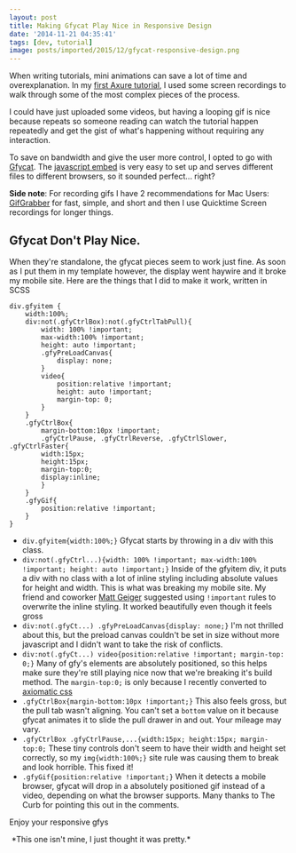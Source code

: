 ```yaml
---
layout: post
title: Making Gfycat Play Nice in Responsive Design
date: '2014-11-21 04:35:41'
tags: [dev, tutorial]
image: posts/imported/2015/12/gfycat-responsive-design.png
---
```


When writing tutorials, mini animations can save a lot of time and overexplanation. In my [first Axure tutorial](http://glucasroe.com/onscrollup-and-onscrolldown-in-axure/), I used some screen recordings to walk through some of the most complex pieces of the process.

I could have just uploaded some videos, but having a looping gif is nice because repeats so someone reading can watch the tutorial happen repeatedly and get the gist of what's happening without requiring any interaction.

To save on bandwidth and give the user more control, I opted to go with [Gfycat](https://gfycat.com/). The [javascript embed](http://gfycat.com/about#embed) is very easy to set up and serves different files to different browsers, so it sounded perfect... right?

**Side note**: For recording gifs I have 2 recommendations for Mac Users: [GifGrabber](http://www.gifgrabber.com/) for fast, simple, and short and then I use Quicktime Screen recordings for longer things.

## Gfycat Don't Play Nice.
When they're standalone, the gfycat pieces seem to work just fine. As soon as I put them in my template however, the display went haywire and it broke my mobile site. Here are the things that I did to make it work, written in SCSS
```language-scss
div.gfyitem {
    width:100%;
    div:not(.gfyCtrlBox):not(.gfyCtrlTabPull){
        width: 100% !important;
        max-width:100% !important;
        height: auto !important;    
        .gfyPreLoadCanvas{
            display: none;
        }
        video{
            position:relative !important;
            height: auto !important;
            margin-top: 0;
        }
    }
    .gfyCtrlBox{
        margin-bottom:10px !important;
        .gfyCtrlPause, .gfyCtrlReverse, .gfyCtrlSlower, .gfyCtrlFaster{
        width:15px;
        height:15px;
        margin-top:0;
        display:inline;
        }
    }
    .gfyGif{
        position:relative !important;
    }
}
```
* `div.gfyitem{width:100%;}` Gfycat starts by throwing in a div with this class.
* `div:not(.gfyCtrl...){width: 100% !important; max-width:100% !important; height: auto !important;}` Inside of the gfyitem div, it puts a div with no class with a lot of inline styling including absolute values for height and width. This is what was breaking my mobile site. My friend and coworker [Matt Geiger](https://twitter.com/Mgeiger410) suggested using `!important` rules to overwrite the inline styling. It worked beautifully even though it feels gross
* `div:not(.gfyCt...) .gfyPreLoadCanvas{display: none;}` I'm not thrilled about this, but the preload canvas couldn't be set in size without more javascript and I didn't want to take the risk of conflicts.
* `div:not(.gfyCt...) video{position:relative !important; margin-top: 0;}` Many of gfy's elements are absolutely positioned, so this helps make sure they're still playing nice now that we're breaking it's build method. The `margin-top:0;` is only because I recently converted to [axiomatic css](http://alistapart.com/article/axiomatic-css-and-lobotomized-owls)
* `.gfyCtrlBox{margin-bottom:10px !important;}` This also feels gross, but the pull tab wasn't aligning. You can't set a `bottom` value on it because gfycat animates it to slide the pull drawer in and out. Your mileage may vary.
* `.gfyCtrlBox .gfyCtrlPause,...{width:15px; height:15px; margin-top:0;` These tiny controls don't seem to have their width and height set correctly, so my `img{width:100%;}` site rule was causing them to break and look horrible. This fixed it!
* `.gfyGif{position:relative !important;}` When it detects a mobile browser, gfycat will drop in a absolutely positioned gif instead of a video, depending on what the browser supports. Many thanks to The Curb for pointing this out in the comments.

Enjoy your responsive gfys

<img class="gfyitem" data-id="BrokenCalculatingBluefintuna" />
*This one isn't mine, I just thought it was pretty.*
